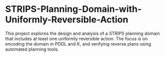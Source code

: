 # STRIPS-Planning-Domain-with-Uniformly-Reversible-Action
This project explores the design and analysis of a STRIPS planning domain that includes at least one uniformly reversible action. The focus is on encoding the domain in PDDL and K, and verifying reverse plans using automated planning tools.
